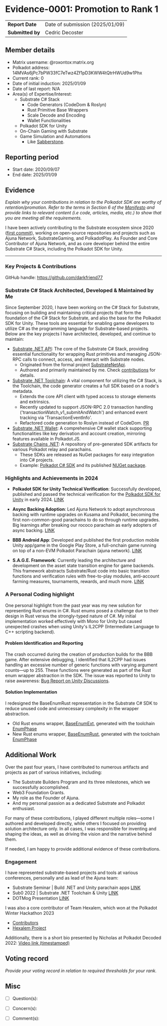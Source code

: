 # Evidence-0001: Promotion to Rank 1

|                 |                                                                                             |
| --------------- | ------------------------------------------------------------------------------------------- |
| **Report Date** | Date of submission (2025/01/09)                                                             |
| **Submitted by**| Cedric Decoster                                                                             |


## Member details

- Matrix username: @roxontox:matrix.org
- Polkadot address: 14MVAs6jPc7bPW33fC7eTwz4Zf1pD3KWW4tQtrHWUd9w1Phx
- Current rank: 0
- Date of initial induction: 2025/01/09
- Date of last report: N/A
- Area(s) of Expertise/Interest:
  - Substrate C# Stack
    - Code Generators (CodeDom & Roslyn)
    - Rust Primitive Base Wrappers
    - Scale Decode and Encoding
    - Wallet Functionalities
  - Polkadot SDK for Unity
  - On-Chain Gaming with Substrate
  - Game Simulation and Automations
    - Like [Sabberstone](https://github.com/HearthSim/SabberStone).

## Reporting period

- Start date: 2020/09/07
- End date: 2025/01/09


## Evidence
*Explain why your contributions in relation to the Polkadot SDK are worthy of retention/promotion. Refer to the terms in Section 6 of the [Manifesto](https://github.com/polkadot-fellows/manifesto/blob/main/manifesto.pdf) and provide links to relevant content (i.e code, articles, media, etc.) to show that you are meeting all the requirements.*

I have been actively contributing to the Substrate ecosystem since 2020 ([first commit](https://github.com/ajuna-network/SubstrateNetApi/commit/6783d6e9c838045548c7f0d4403e3a019cb7c5a8)), working on open-source repositories and projects such as Ajuna Network, SubstrateGaming, and PolkadotPlay. As Founder and Core Contributor of Ajuna Network, and as core developer behind the entire Substrate C# Stack, including the Polkadot SDK for Unity.

---

### Key Projects & Contributions
GitHub handle: https://github.com/darkfriend77

### Substrate C# Stack Architected, Developed & Maintained by Me

Since September 2020, I have been working on the C# Stack for Substrate, focusing on building and maintaining critical projects that form the foundation of the C# Stack for Substrate, and also the base for the Polkadot SDK for Unity. These tools are essential for enabling game developers to utilize C# as the programming language for Substrate-based projects. Below are the key projects I have architected, developed, and continue to maintain:

- [Substrate .NET API](https://github.com/SubstrateGaming/Substrate.NET.API):
  The core of the Substrate C# Stack, providing essential functionality for wrapping Rust primitives and managing JSON-RPC calls to connect, access, and interact with Substrate nodes.
  - Originated from the formal project [SubstrateNetApi](https://github.com/ajuna-network/SubstrateNetApi).
  - Authored and primarily maintained by me. Check [contributions](https://github.com/SubstrateGaming/Substrate.NET.API/graphs/contributors) for details.
- [Substrate .NET Toolchain](https://github.com/SubstrateGaming/Substrate.NET.Toolchain):
  A vital component for utilizing the C# Stack, is the Toolchain, the code generator creates a full SDK based on a node's metadata.
  - Extends the core API client with typed access to storage elements and extrinsics.
  - Recently updated to support JSON-RPC 2.0 transaction handling ('transactionWatch_v1_submitAndWatch') and enhanced event tracking via 'TransactionEventInfo'.
  - Refactored code generation to Roslyn instead of CodeDom. [PR](https://github.com/SubstrateGaming/Substrate.NET.Toolchain/pull/64)
- [Substrate .NET Wallet](https://github.com/SubstrateGaming/Substrate.NET.Wallet):
  A comprehensive C# wallet stack supporting functionalities like key derivation and account creation, mirroring features available in Polkadot.JS.
- [Substrate Chains .NET](https://github.com/SubstrateGaming/Substrate.Chains.NET):
  A repository of pre-generated SDK artifacts for various Polkadot relay and parachains.
  - These SDKs are released as NuGet packages for easy integration into C# projects.
  - Example: [Polkadot C# SDK](https://github.com/SubstrateGaming/Substrate.Chains.NET/tree/main/Substrate.Polkadot.NET) and its published [NUGet package](https://www.nuget.org/packages/Substrate.Polkadot.NET.Extension/1.3004.0).

### Highlights and Achievements in 2024

* **Polkadot SDK for Unity Technical Verification**: Successfully developed, published and passed the technical verification for the [Polkadot SDK for Unity](https://github.com/PolkadotPlay/Polkadot.Unity.SDK) in early 2024. [LINK](https://x.com/Polkadot/status/1768337864352284813)

* **Async Backing Adoption**: Led Ajuna Network to adopt asynchronous backing with runtime upgrades on Kusama and Polkadot, becoming the first non-common-good parachains to do so through runtime upgrades. Big learnings after breaking our rococo parachain as early adopters of async backing. [LINK](https://x.com/AjunaNetwork/status/1802698678173405601)

* **BBB Android App**: Developed and published the first production mobile Unity app/game in the Google Play Store, a full-onchain game running on top of a non-EVM Polkadot Parachain (ajuna network). [LINK](https://play.google.com/store/apps/details?id=io.ajuna.bbb&hl=de_CH)

* **S.A.G.E. Framework**: Currently leading the architecture and development on the asset state transition engine for game backends. This framework abstracts Substrate/Rust code into basic transition functions and verification rules with free-to-play modules, anti-account farming measures, tournaments, rewards, and much more. [LINK](https://github.com/ajuna-network/ajuna-pallets/tree/develop/sage)

### A Personal Coding highlight

One personal highlight from the past year was my new solution for representing Rust enums in C#. Rust enums posed a challenge due to their design in Rust versus the strongly-typed nature of C#. My initial implementation worked effectively with Mono for Unity but caused unexpected crashes when using Unity's IL2CPP (Intermediate Language to C++ scripting backend).

#### Problem Identification and Reporting

The crash occurred during the creation of production builds for the BBB game. After extensive debugging, I identified that IL2CPP had issues handling an excessive number of generic functions with varying argument counts—up to 255. These functions were generated as part of the Rust enum wrapper abstraction in the SDK. The issue was reported to Unity to raise awareness: [Bug Report on Unity Discussions](https://discussions.unity.com/t/il2cpp-build-crashes-after-unity-logo/932833/1).

#### Solution Implementation

I redesigned the BaseEnumRust representation in the Substrate C# SDK to reduce unused code and unnecessary complexity in the wrapper abstraction.

- Old Rust enums wrapper, [BaseEnumExt](https://github.com/SubstrateGaming/Substrate.NET.API/blob/0ad0b79f977823076271f6fa2774ad10f349ce52/Substrate.NetApi/Model/Types/Base/BaseEnumExt.cs), generated with the toolchain [EnumPhase](https://github.com/SubstrateGaming/Substrate.Chains.NET/blob/77cfb2265f8a61a3188bc81616e76b35f667ef3c/Substrate.Polkadot.NET/Substrate.Polkadot.NET.NetApiExt/NET/NetApiExt/Generated/Model/frame_system/EnumPhase.cs)
- New Rust enums wrapper, [BaseEnumRust](https://github.com/SubstrateGaming/Substrate.NET.API/commit/7fab0692b357221ce6df0d50a5282a6c49aaa6b6#diff-5751eaeced72d16c7bdbff9d40c528a1be34559e852d470c9a421d061c15b449), generated with the toolchain [EnumPhase](https://github.com/SubstrateGaming/Substrate.Chains.NET/blob/main/Substrate.Polkadot.NET/Substrate.Polkadot.NET.NetApiExt/NET/NetApiExt/Generated/Model/frame_system/EnumPhase.cs)

## Additional Work

Over the past four years, I have contributed to numerous artifacts and projects as part of various initiatives, including:
- The Substrate Builders Program and its three milestones, which we successfully accomplished.
- Web3 Foundation Grants.
- My role as the Founder of Ajuna.
- And my personal passion as a dedicated Substrate and Polkadot enthusiast.

For many of these contributions, I played different multiple roles—some I authored and developed directly, while others I focused on providing solution architecture only. In all cases, I was responsible for inventing and shaping the ideas, as well as driving the vision and the narrative behind them.

If needed, I am happy to provide additional evidence of these contributions.

### Engagement

I have represented substrate-based projects and tools at various conferences, personally and as lead of the Ajuna team:

* Substrate Seminar | Build .NET and Unity parachain apps [LINK](https://www.youtube.com/watch?v=IAdvCbK0kQI)
* Sub0 2022 | Substrate .NET Toolchain & Unity [LINK](https://www.youtube.com/watch?v=1Ou8VHItvgU)
* DOTMog Presentation [LINK](https://www.youtube.com/watch?v=xPE16aMZZpc)

I was also a core contributor of Team Hexalem, which won at the Polkadot Winter Hackathon 2023
* [Contributors](https://github.com/SubstrateGaming/hackathon-2023-winter/graphs/contributors)
* [Hexalem Project](https://github.com/SubstrateGaming/hackathon-2023-winter/tree/main/projects/36-Hexalem)

Additionally, there is a short bio presented by Nicholas at Polkadot Decoded 2022:
[Video link (timestamped)](https://youtu.be/3EVoZ8aVFB0?t=172)

## Voting record
*Provide your voting record in relation to required thresholds for your rank.*

## Misc

- [ ] Question(s):

- [ ] Concern(s):

- [ ] Comment(s):

